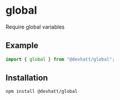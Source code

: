 # global

<!-- [![build status][1]][2]

[![browser support][3]][4] -->

Require global variables

## Example

```js
import { global } from "@devhatt/global";
```

## Installation

`npm install @devhatt/global`